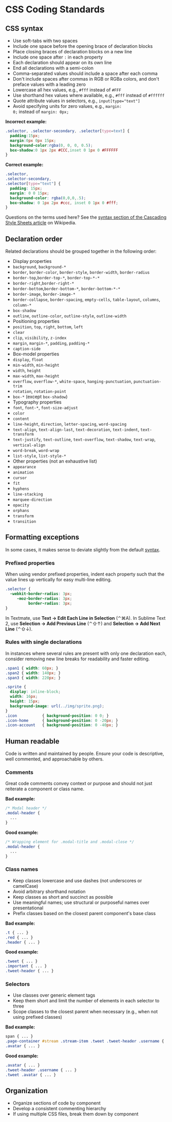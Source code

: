 # CSS Coding Standards

## CSS syntax

* Use soft-tabs with two spaces
* Include one space before the opening brace of declaration blocks
* Place closing braces of declaration blocks on a new line
* Include one space after <code>:</code> in each property
* Each declaration should appear on its own line
* End all declarations with a semi-colon
* Comma-separated values should include a space after each comma
* Don't include spaces after commas in RGB or RGBa colors, and don't preface values with a leading zero
* Lowercase all hex values, e.g., <code>#fff</code> instead of <code>#FFF</code>
* Use shorthand hex values where available, e.g., <code>#fff</code> instead of <code>#ffffff</code>
* Quote attribute values in selectors, e.g., <code>input[type="text"]</code>
* Avoid specifying units for zero values, e.g., <code>margin: 0;</code> instead of <code>margin: 0px;</code>

**Incorrect example:**

````css
.selector, .selector-secondary, .selector[type=text] {
  padding:15px;
  margin:0px 0px 15px;
  background-color:rgba(0, 0, 0, 0.5);
  box-shadow:0 1px 2px #CCC,inset 0 1px 0 #FFFFFF
}
````

**Correct example:**

````css
.selector,
.selector-secondary,
.selector[type="text"] {
  padding: 15px;
  margin: 0 0 15px;
  background-color: rgba(0,0,0,.5);
  box-shadow: 0 1px 2px #ccc, inset 0 1px 0 #fff;
}
````

Questions on the terms used here? See the [syntax section of the Cascading Style Sheets article](http://en.wikipedia.org/wiki/Cascading_Style_Sheets#Syntax) on Wikipedia.


## Declaration order

Related declarations should be grouped together in the following order:
- Display properties
 - `background`, `background-*`
 - `border`, `border-color`, `border-style`, `border-width`, `border-radius`
 - `border-top`,`border-top-*`, `border-top-*-*`
 - `border-right`,`border-right-*`
 - `border-bottom`,`border-bottom-*`, `border-bottom-*-*`
 - `border-image`, `border-image-*`
 - `border-collapse`, `border-spacing`, `empty-cells`, `table-layout`, `columns`, `column-*`
 - `box-shadow`
 - `outline`, `outline-color`, `outline-style`, `outline-width`
- Positioning properties
 - `position`, `top`, `right`, `bottom`, `left`
 - `clear`
 - `clip`, `visibility`, `z-index`
 - `margin`, `margin-*`, `padding`, `padding-*`
 - `caption-side`
- Box-model properties
 - `display`, `float`
 - `min-width`, `min-height`
 - `width`, `height`
 - `max-width`, `max-height`
 - `overflow`, `overflow-*`, `white-space`, `hanging-punctuation`, `punctuation-trim`
 - `rotation`, `rotation-point`
 - `box-*` (except `box-shadow`)
- Typography properties
 - `font`, `font-*`, `font-size-adjust`
 - `color`
 - `content`
 - `line-height`, `direction`, `letter-spacing`, `word-spacing`
 - `text-align`, `text-align-last`, `text-decoration`, `text-indent`, `text-transform`
 - `text-justify`, `text-outline`, `text-overflow`, `text-shadow`, `text-wrap`, `vertical-align`
 - `word-break`, `word-wrap`
 - `list-style`, `list-style-*`
- Other properties (not an exhaustive list)
 - `appearance`
 - `animation`
 - `cursor`
 - `fit`
 - `hyphens`
 - `line-stacking`
 - `marquee-direction`
 - `opacity`
 - `orphans`
 - `transform`
 - `transition`


## Formatting exceptions

In some cases, it makes sense to deviate slightly from the default [syntax](#css-syntax).

### Prefixed properties

When using vendor prefixed properties, indent each property such that the value lines up vertically for easy multi-line editing.

````css
.selector {
  -webkit-border-radius: 3px;
     -moz-border-radius: 3px;
          border-radius: 3px;
}
````

In Textmate, use **Text &rarr; Edit Each Line in Selection** (&#8963;&#8984;A). In Sublime Text 2, use **Selection &rarr; Add Previous Line** (&#8963;&#8679;&uarr;) and **Selection &rarr;  Add Next Line** (&#8963;&#8679;&darr;).

### Rules with single declarations

In instances where several rules are present with only one declaration each, consider removing new line breaks for readability and faster editing.

````css
.span1 { width: 60px; }
.span2 { width: 140px; }
.span3 { width: 220px; }

.sprite {
  display: inline-block;
  width: 16px;
  height: 15px;
  background-image: url(../img/sprite.png);
}
.icon           { background-position: 0 0; }
.icon-home      { background-position: 0 -20px; }
.icon-account   { background-position: 0 -40px; }
````


## Human readable

Code is written and maintained by people. Ensure your code is descriptive, well commented, and approachable by others.

### Comments

Great code comments convey context or purpose and should not just reiterate a component or class name.

**Bad example:**

````css
/* Modal header */
.modal-header {
  ...
}
````

**Good example:**

````css
/* Wrapping element for .modal-title and .modal-close */
.modal-header {
  ...
}
````

### Class names

* Keep classes lowercase and use dashes (not underscores or camelCase)
* Avoid arbitrary shorthand notation
* Keep classes as short and succinct as possible
* Use meaningful names; use structural or purposeful names over presentational
* Prefix classes based on the closest parent component's base class

**Bad example:**

````css
.t { ... }
.red { ... }
.header { ... }
````

**Good example:**

````css
.tweet { ... }
.important { ... }
.tweet-header { ... }
````

### Selectors

* Use classes over generic element tags
* Keep them short and limit the number of elements in each selector to three
* Scope classes to the closest parent when necessary (e.g., when not using prefixed classes)

**Bad example:**

````css
span { ... }
.page-container #stream .stream-item .tweet .tweet-header .username { ... }
.avatar { ... }
````

**Good example:**

````css
.avatar { ... }
.tweet-header .username { ... }
.tweet .avatar { ... }
````

## Organization

* Organize sections of code by component
* Develop a consistent commenting hierarchy
* If using multiple CSS files, break them down by component

